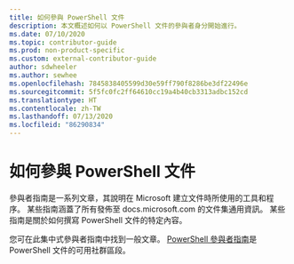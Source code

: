 ```yaml
---
title: 如何參與 PowerShell 文件
description: 本文概述如何以 PowerShell 文件的參與者身分開始進行。
ms.date: 07/10/2020
ms.topic: contributor-guide
ms.prod: non-product-specific
ms.custom: external-contributor-guide
author: sdwheeler
ms.author: sewhee
ms.openlocfilehash: 7845838405599d30e59ff790f8286be3df22496e
ms.sourcegitcommit: 5f5fc0fc2ff64610cc19a4b40cb3313adbc152cd
ms.translationtype: HT
ms.contentlocale: zh-TW
ms.lasthandoff: 07/13/2020
ms.locfileid: "86290834"
---
```

# <a name="how-to-contribute-to-powershell-documentation"></a>如何參與 PowerShell 文件

參與者指南是一系列文章，其說明在 Microsoft 建立文件時所使用的工具和程序。 某些指南涵蓋了所有發佈至 docs.microsoft.com 的文件集通用資訊。 某些指南是關於如何撰寫 PowerShell 文件的特定內容。

您可在此集中式參與者指南中找到一般文章。 [PowerShell 參與者指南](/powershell/scripting/community/contributing/overview)是 PowerShell 文件的可用社群區段。
